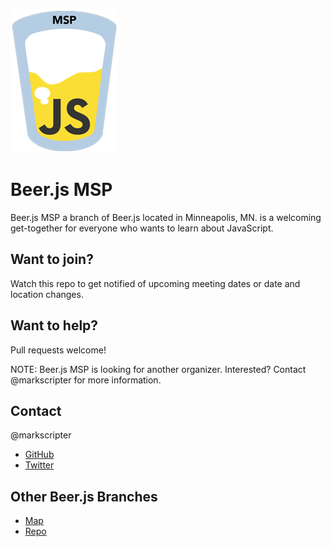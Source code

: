 ![Beer.js MSP](https://raw.githubusercontent.com/beerjs/msp/master/assets/beerjs-msp.png)

Beer.js MSP
===================

Beer.js MSP a branch of Beer.js located in Minneapolis, MN. is a welcoming get-together for everyone who wants to learn about JavaScript.


Want to join?
-------------

Watch this repo to get notified of upcoming meeting dates or date and location changes.


Want to help?
-------------

Pull requests welcome!

NOTE: Beer.js MSP is looking for another organizer. Interested? Contact @markscripter for more information.

Contact
-------

@markscripter
- [GitHub](https://github.com/markscripter)
- [Twitter](https://twitter.com/markscripter)

Other Beer.js Branches
----------------------

- [Map](https://github.com/beerjs/meta/blob/master/locations.geojson)
- [Repo](https://github.com/beerjs)
